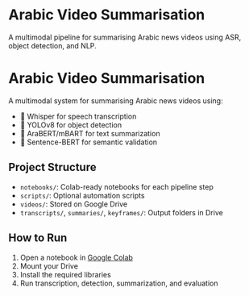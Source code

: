 # Arabic Video Summarisation

A multimodal pipeline for summarising Arabic news videos using ASR, object detection, and NLP.

# Arabic Video Summarisation

A multimodal system for summarising Arabic news videos using:
- 🎤 Whisper for speech transcription
- 🎥 YOLOv8 for object detection
- 🧠 AraBERT/mBART for text summarization
- 🧪 Sentence-BERT for semantic validation

## Project Structure

- `notebooks/`: Colab-ready notebooks for each pipeline step
- `scripts/`: Optional automation scripts
- `videos/`: Stored on Google Drive
- `transcripts/`, `summaries/`, `keyframes/`: Output folders in Drive

## How to Run

1. Open a notebook in [Google Colab](https://colab.research.google.com)
2. Mount your Drive
3. Install the required libraries
4. Run transcription, detection, summarization, and evaluation
